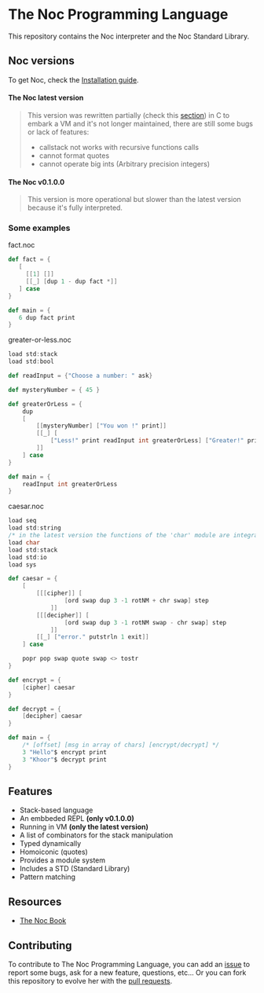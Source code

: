 # The Noc Programming Language

This repository contains the Noc interpreter and the Noc Standard Library.

## Noc versions

To get Noc, check the [Installation guide](https://github.com/mortim/noc/wiki/Installation).

#### The Noc latest version

> This version was rewritten partially (check this [section](https://github.com/mortim/noc/wiki/Optimizations)) in C to embark a VM and it's not longer maintained, there are still some bugs or lack of features:
> - callstack not works with recursive functions calls
> - cannot format quotes
> - cannot operate big ints (Arbitrary precision integers)

#### The Noc v0.1.0.0

> This version is more operational but slower than the latest version because it's fully interpreted.

### Some examples

fact.noc
```scala
def fact = {
   [
     [[1] []]
     [[_] [dup 1 - dup fact *]]
   ] case
}

def main = {
   6 dup fact print
}
```

greater-or-less.noc
```scala
load std:stack
load std:bool

def readInput = {"Choose a number: " ask}

def mysteryNumber = { 45 }

def greaterOrLess = {
    dup
    [
        [[mysteryNumber] ["You won !" print]]
        [[_] [
            ["Less!" print readInput int greaterOrLess] ["Greater!" print readInput int greaterOrLess] 3 -1 rotNM mysteryNumber < if 
        ]]
    ] case
}

def main = {
    readInput int greaterOrLess
}
```

caesar.noc
```scala
load seq
load std:string
/* in the latest version the functions of the 'char' module are integrated in the Noc Prelude */
load char
load std:stack
load std:io
load sys

def caesar = {
    [
        [[[cipher]] [
                [ord swap dup 3 -1 rotNM + chr swap] step
            ]]
        [[[decipher]] [
                [ord swap dup 3 -1 rotNM swap - chr swap] step
            ]]
        [[_] ["error." putstrln 1 exit]]
    ] case

    popr pop swap quote swap <> tostr
}

def encrypt = {
    [cipher] caesar
}

def decrypt = {
    [decipher] caesar
}

def main = {
    /* [offset] [msg in array of chars] [encrypt/decrypt] */
    3 "Hello"$ encrypt print
    3 "Khoor"$ decrypt print
}
```

## Features
- Stack-based language
- An embbeded REPL **(only v0.1.0.0)**
- Running in VM **(only the latest version)**
- A list of combinators for the stack manipulation
- Typed dynamically
- Homoiconic (quotes)
- Provides a module system
- Includes a STD (Standard Library)
- Pattern matching

## Resources
- [The Noc Book](https://github.com/mortim/noc/wiki)

## Contributing
To contribute to The Noc Programming Language, you can add an [issue](https://github.com/mortim/noc/issues/) to report some bugs, ask for a new feature, questions, etc... Or you can fork this repository to evolve her with the [pull requests](https://github.com/mortim/noc/pulls).
